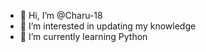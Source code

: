 - 👋 Hi, I’m @Charu-18
- 👀 I’m interested in updating my knowledge
- 🌱 I’m currently learning Python

<!---
Charu-18/Charu-18 is a ✨ special ✨ repository because its `README.md` (this file) appears on your GitHub profile.
You can click the Preview link to take a look at your changes.
--->
